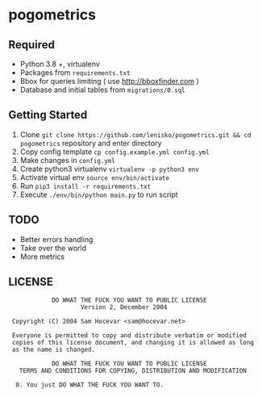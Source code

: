 # pogometrics

## Required

- Python 3.8 +,  virtualenv
- Packages from `requirements.txt`
- Bbox for queries limiting ( use http://bboxfinder.com )
- Database and initial tables from `migrations/0.sql`

## Getting Started

1. Clone `git clone https://github.com/lenisko/pogometrics.git && cd pogometrics` repository and enter directory
2. Copy config template `cp config.example.yml config.yml`
3. Make changes in `config.yml`
4. Create python3 virtualenv `virtualenv -p python3 env`
5. Activate virtual env `source env/bin/activate`
6. Run `pip3 install -r requirements.txt`
7. Execute `./env/bin/python main.py` to run script

## TODO

* Better errors handling
* Take over the world
* More metrics

## LICENSE
```
            DO WHAT THE FUCK YOU WANT TO PUBLIC LICENSE
                    Version 2, December 2004

 Copyright (C) 2004 Sam Hocevar <sam@hocevar.net>

 Everyone is permitted to copy and distribute verbatim or modified
 copies of this license document, and changing it is allowed as long
 as the name is changed.

            DO WHAT THE FUCK YOU WANT TO PUBLIC LICENSE
   TERMS AND CONDITIONS FOR COPYING, DISTRIBUTION AND MODIFICATION

  0. You just DO WHAT THE FUCK YOU WANT TO.
```
